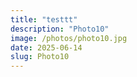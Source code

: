 ```yaml
---
title: "testtt"
description: "Photo10"
image: /photos/photo10.jpg
date: 2025-06-14
slug: Photo10
---
```

